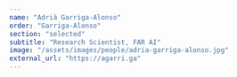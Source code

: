 ```yaml
---
name: "Adrià Garriga-Alonso"
order: "Garriga-Alonso"
section: "selected"
subtitle: "Research Scientist, FAR AI"
image: "/assets/images/people/adria-garriga-alonso.jpg"
external_url: "https://agarri.ga"
---
```

